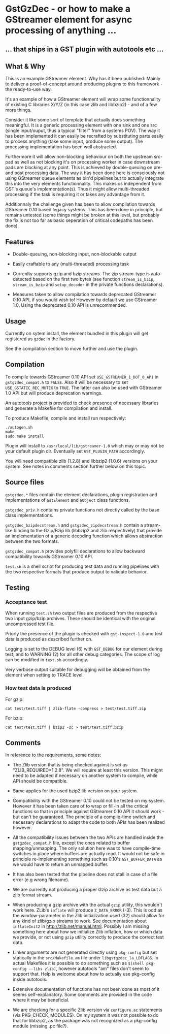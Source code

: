 
# GstGzDec - or how to make a GStreamer element for async processing of anything ...

## ... that ships in a GST plugin with autotools etc ...

## What & Why

This is an example GStreamer element. Why has it been published: Mainly to deliver a proof-of-concept around producing plugins to this framework - the ready-to-use way.

It's an example of how a GStreamer element will wrap some functionnality of existing C libraries X/Y/Z (in this case zlib and libbzip2) - and of a few more things.

Consider it like some sort of template that actually does something meaningful. It is a generic processing element with one sink and one src (single input/ouput, thus a typical "filter" from a systems POV). The way it has been implemented it can easily be recrafted by substituting parts easily to process anything (take some input, produce some output). The processing implementation has been well abstracted.

Furthermore it will allow non-blocking behaviour on both the upstream src-pad as well as not blocking it's on processing worker in case downstream pads are blocking at any point. This is achieved by double-queuing on pre-  and post processing data. The way it has been done here is consciously not using GStreamer queue elements as bin'd pipelines but to actually integrate this into the very elements functionnality. This makes us independent from GST's queue's implementation(s). Thus it might allow multi-threaded processing if the task is requiring it or takes any advantage from it.

Additionnaly the challenge given has been to allow compilation towards GStreamer 0.10 based legacy systems. This has been done in principle, but remains untested (some things might be broken at this level, but probably the fix is not too far as basic seperation of critical codepaths has been done).

## Features

* Double-queuing, non-blocking input, non-blockable output

* Easily craftable to any (multi-threaded) processing task

* Currenlty supports gzip and bzip streams. The zip stream-type is auto-detected based on the first two bytes (see function `stream_is_bzip`, `stream_is_bzip` and `setup_decoder` in the private functions declarations).

* Measures taken to allow compilation towards deprecated GStreamer 0.10 API, if you would wish to! However by default we use GStreamer 1.0. Using the deprecated 0.10 API is unrecommended.

## Usage

Currently on sytem install, the element bundled in this plugin will get registered as `gzdec` in the factory.

See the compilation section to move further and use the plugin.

## Compilation

To compile towards GStreamer 0.10 API set `USE_GSTREAMER_1_DOT_0_API` in `gstgzdec_compat.h` to `FALSE`. Also it will be necessary to set `USE_GSTATIC_REC_MUTEX` to `TRUE`. The latter can also be used with GStreamer 1.0 API but will produce deprecation warnings.

An autotools project is provided to check presence of necessary libraries and generate a Makefile for compilation and install.
	
To produce Makefile, compile and install run respectively:

```
./autogen.sh
make
sudo make install
```

Plugin will install to `/usr/local/lib/gstreamer-1.0` which may or may not be your default plugin dir. Eventually set `GST_PLUGIN_PATH` accordingly.

You will need compatible zlib (1.2.8) and libbzip2 (1.0.6) versions on your system. See notes in comments section further below on this topic.

## Source files

`gstgzdec.*` files contain the element declarations, plugin registration and implementations of `GstElement` and `GObject` class functions.

`gstgzdec_priv.h` contains private functions not directly called by the base class implementations.

`gstgzdec_bzipdecstream.h` and `gstgzdec_zipdecstream.h` contain a stream-like binding to the Gzip/Bzip lib (libbzip2 and zlib respectively) that provide an implementation of a generic decoding function which allows abstraction between the two formats.

`gstgzdec_compat.h` provides polyfill declarations to allow backward compatibility towards GStreamer 0.10 API.

`test.sh` is a shell script for producing test data and running pipelines with the two respective formats that produce output to validate behavior.

## Testing

### Acceptance test

When running `test.sh` two output files are produced from the respective two input gzip/bzip archives. These should be identical with the original uncompressed test file.

Priorly the presence of the plugin is checked with `gst-inspect-1.0` and test data is produced as described further on.

Logging is set to the DEBUG level (6) with `GST_DEBUG` for our element during test; and to WARNING (2) for all other debug categories. The scope of log can be modified in `test.sh` accordingly.

Very verbose output suitable for debugging will be obtained from the element when setting to TRACE level.

### How test data is produced

For gzip:

```
cat test/test.tiff | zlib-flate -compress > test/test.tiff.zip
```

For bzip:

```
cat test/test.tiff | bzip2 -zc > test/test.tiff.bzip
```

## Comments

In reference to the requirements, some notes:

* The Zlib version that is being checked against is set as "ZLIB_REQUIRED=1.2.8". We will require at least this version. This might need to be adapted if necessary on another system to compile, while API should be compatible.

* Same applies for the used bzip2 lib version on your system.

* Compatibility with the GStreamer 0.10 could not be tested on my system. However it has been taken care of to wrap or fill-in all the critical functions so that in principle against GStreamer 0.10 API it should work - but can't be guaranteed. The principle of a compile-time switch and necessary declarations to adapt the code to both APIs has been realized however.

* All the compatibility issues between the two APIs are handled inside the `gstgzdec_compat.h` file, except the ones related to buffer mapping/unmapping. The only solution here was to have compile-time switches in place where buffers are actually read. It would not be safe in principle re-implementing something such as 0.10's `GST_BUFFER_DATA` as we would have to return an unmapped buffer.

* It has also been tested that the pipeline does not stall in case of a file error (e.g wrong filename).

* We are currently not producing a proper Gzip archive as test data but a zlib format stream.

* When producing a gzip archive with the actual `gzip` utility, this wouldn't work here. ZLib's `inflate` will produce `Z_DATA_ERROR` (-3). This is odd as the window-parameter in the Zlib initialization used (32) should allow for any kind of zlib/gzip streams to work. See documentation about `inflateInit2` in http://zlib.net/manual.html. Possibly I am missing something here about how we initialize Zlib inflation, how or which data we provide, or not using `gzip` utility correctly to produce the correct test data.

* Linker arguments are not generated directly using `pkg-config` but set statically in the `src/Makefile.am` file under `libgstgzdec_la_LDFLAGS`. In actual Makefiles it is possible to do something such as `$(shell pkg-config --libs zlib)`, however autotools "am" files don't seem to support that. Help is welcome about how to actually use pkg-config inside autotools.

* Extensive documentation of functions has not been done as most of it seems self-explanatory. Some comments are provided in the code where it may be beneficial.

* We are checking for a specific Zlib version via `configure.ac` statements (via PKG_CHECK_MODULES). On my system it was not possible to do that for libbzip2, as the package was not recognized as a pkg-config module (missing .pc file?).


